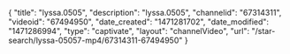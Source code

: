 {
    "title": "lyssa.0505",
    "description": "lyssa.0505",
    "channelid": "67314311",
    "videoid": "67494950",
    "date_created": "1471281702",
    "date_modified": "1471286994",
    "type": "captivate",
    "layout": "channelVideo",
    "url": "\/star-search\/lyssa-05057-mp4\/67314311-67494950"
}